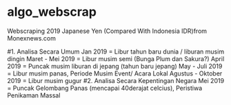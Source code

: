 # algo_webscrap
Webscraping 2019 Japanese Yen (Compared With Indonesia IDR)from Monexnews.com


#1. Analisa Secara Umum
Jan 2019 = Libur tahun baru dunia / liburan musim dingin
Maret - Mei 2019 = Libur musim semi (Bunga Plum dan Sakura?)
April 2019 = Puncak musim liburan di jepang (tahun baru jepang)
May - Juli 2019 = Libur musim panas, Periode Musim Event/ Acara Lokal
Agustus - Oktober 2019 = Libur musim gugur
#2. Analisa Secara Kepentingan Negara
Mei 2019 = Puncak Gelombang Panas (mencapai 40derajat celcius), Peristiwa Penikaman Massal
